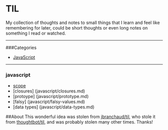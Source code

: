 # TIL
My collection of thoughts and notes to small things that I learn and feel like remembering for later, could be short thoughts or even long notes on something I read or watched.  

---

###Categories
- [JavaScript](#javascript)

---

### javascript
- [scope](javascript/scope.md)
- [closures] (javascript/closures.md)
- [protoype] (javascript/prototype.md)
- [falsy] (javascript/falsy-values.md)
- [data types] (javascript/data-types.md)


##About
This wonderful idea was stolen from [jbranchaud/til](https://github.com/jbranchaud/til/blob/master/README.md), who stole it from [thoughtbot/til](https://github.com/thoughtbot/til), and was probably stolen many other times. Thanks!
